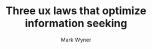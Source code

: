 ---
layout: post
title: Three ux laws that optimize information seeking
link: https://markwrites.io/three-ux-laws-that-optimize-information-seeking
author: Mark Wyner
published_date: 17/10/2024
description: The fundamental purpose of information architecture is to enable efficient information retrieval. We accomplish this with meaningful information structure and intuitive labels. And we bring them together with sensible navigation design.
language: en
categories: 
   - Liens
tags: 
   - design
   - ux
   - ui
permalink: /:categories/:year/:month/:day/:title/
---
